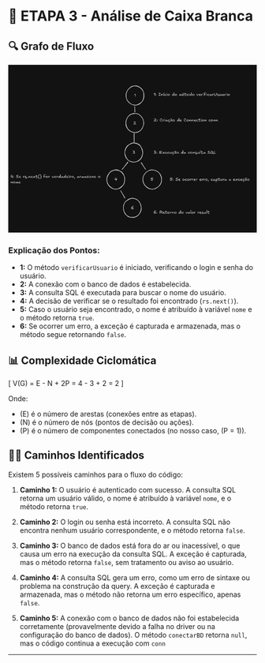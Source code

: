 # 📝 **ETAPA 3 - Análise de Caixa Branca**

## 🔍 **Grafo de Fluxo**

![Grafo de Fluxo](image.png)

### **Explicação dos Pontos:**
- **1:** O método `verificarUsuario` é iniciado, verificando o login e senha do usuário.
- **2:** A conexão com o banco de dados é estabelecida.
- **3:** A consulta SQL é executada para buscar o nome do usuário.
- **4:** A decisão de verificar se o resultado foi encontrado (`rs.next()`).
- **5:** Caso o usuário seja encontrado, o nome é atribuído à variável `nome` e o método retorna `true`.
- **6:** Se ocorrer um erro, a exceção é capturada e armazenada, mas o método segue retornando `false`.

## 📊 **Complexidade Ciclomática**

\[
V(G) = E - N + 2P = 4 - 3 + 2 = 2
\]

Onde:
- \(E\) é o número de arestas (conexões entre as etapas).
- \(N\) é o número de nós (pontos de decisão ou ações).
- \(P\) é o número de componentes conectados (no nosso caso, \(P = 1\)).

## 🚶‍♂️ **Caminhos Identificados**

Existem 5 possíveis caminhos para o fluxo do código:

1. **Caminho 1:** O usuário é autenticado com sucesso. A consulta SQL retorna um usuário válido, o nome é atribuído à variável `nome`, e o método retorna `true`.

2. **Caminho 2:** O login ou senha está incorreto. A consulta SQL não encontra nenhum usuário correspondente, e o método retorna `false`.

3. **Caminho 3:** O banco de dados está fora do ar ou inacessível, o que causa um erro na execução da consulta SQL. A exceção é capturada, mas o método retorna `false`, sem tratamento ou aviso ao usuário.

4. **Caminho 4:** A consulta SQL gera um erro, como um erro de sintaxe ou problema na construção da query. A exceção é capturada e armazenada, mas o método não retorna um erro específico, apenas `false`.

5. **Caminho 5:** A conexão com o banco de dados não foi estabelecida corretamente (provavelmente devido a falha no driver ou na configuração do banco de dados). O método `conectarBD` retorna `null`, mas o código continua a execução com `conn`

---
